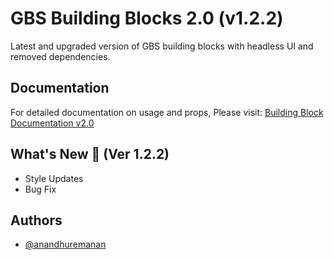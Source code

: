 # GBS Building Blocks 2.0 (v1.2.2)

Latest and upgraded version of GBS building blocks with headless UI and removed dependencies.

## Documentation

For detailed documentation on usage and props, Please visit: [Building Block Documentation v2.0](https://gramprokit.vercel.app)

## What's New 🎉 (Ver 1.2.2)

- Style Updates
- Bug Fix

## Authors

- [@anandhuremanan](https://www.github.com/anandhuremanan)
